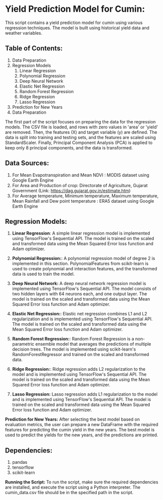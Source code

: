 # **Yield Prediction Model for Cumin:** 

This script contains a yield prediction model for cumin using various regression techniques. The model is built using historical yield data and weather variables.

## **Table of Contents**: 
1. Data Preparation 
2. Regression Models 
   1. Linear Regression 
   2. Polynomial Regression 
   3. Deep Neural Network 
   4. Elastic Net Regression 
   5. Random Forest Regression 
   6. Ridge Regression 
   7. Lasso Regression 
3. Prediction for New Years 
4. Data Preparation

The first part of the script focuses on preparing the data for the regression models. The CSV file is loaded, and rows with zero values in 'area' or 'yield' are removed. Then, the features (X) and target variable (y) are defined. The data is split into training and testing sets, and the features are scaled using StandardScaler. Finally, Principal Component Analysis (PCA) is applied to keep only 8 principal components, and the data is transformed.

## **Data Sources:**
1. For Mean Evapotranspiration and Mean NDVI : MODIS dataset using Google Earth Engine
2. For Area and Production of crop: Directorate of Agriculture, Gujarat Government (Link: https://dag.gujarat.gov.in/estimate.htm)
3. For Average temperature, Minimum temperature, Maximum temperature, Mean Rainfall and Dew point temperature : ERA5 dataset using Google Earth Engine

## **Regression Models**:
1. **Linear Regression**: A simple linear regression model is implemented using TensorFlow's Sequential API. The model is trained on the scaled and transformed data using the Mean Squared Error loss function and Adam optimizer.


2. **Polynomial Regression:**: A polynomial regression model of degree 2 is implemented in this section. PolynomialFeatures from scikit-learn is used to create polynomial and interaction features, and the transformed data is used to train the model.


3. **Deep Neural Network:** A deep neural network regression model is implemented using TensorFlow's Sequential API. The model consists of two hidden layers with 64 neurons each, and one output layer. The model is trained on the scaled and transformed data using the Mean Squared Error loss function and Adam optimizer.


4. **Elastic Net Regression:**: Elastic net regression combines L1 and L2 regularization and is implemented using TensorFlow's Sequential API. The model is trained on the scaled and transformed data using the Mean Squared Error loss function and Adam optimizer.


5. **Random Forest Regression:**: Random Forest Regression is a non-parametric ensemble model that averages the predictions of multiple decision trees. The model is implemented using scikit-learn's RandomForestRegressor and trained on the scaled and transformed data.


6. **Ridge Regression:**: Ridge regression adds L2 regularization to the model and is implemented using TensorFlow's Sequential API. The model is trained on the scaled and transformed data using the Mean Squared Error loss function and Adam optimizer.


7. **Lasso Regression:** Lasso regression adds L1 regularization to the model and is implemented using TensorFlow's Sequential API. The model is trained on the scaled and transformed data using the Mean Squared Error loss function and Adam optimizer.

**Prediction for New Years:** After selecting the best model based on evaluation metrics, the user can prepare a new DataFrame with the required features for predicting the cumin yield in the new years. The best model is used to predict the yields for the new years, and the predictions are printed.

## **Dependencies**:
1. pandas 
2. tensorflow 
3. scikit-learn 

**Running the Script:** To run the script, make sure the required dependencies are installed, and execute the script using a Python interpreter. The cumin_data.csv file should be in the specified path in the script.